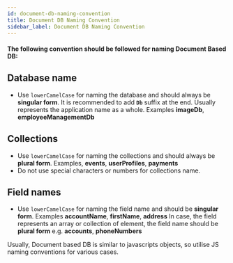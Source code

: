 ```yaml
---
id: document-db-naming-convention
title: Document DB Naming Convention
sidebar_label: Document DB Naming Convention
---
```


#### The following convention should be followed for naming Document Based DB:

## Database name
- Use `lowerCamelCase` for naming the database and should always be **singular form**. 
It is recommended to add **`Db`** suffix at the end.
Usually represents the application name as a whole.
    Examples **imageDb**, **employeeManagementDb**

## Collections
- Use `lowerCamelCase` for naming the collections and should always be **plural form**. 
   Examples, **events**, **userProfiles**, **payments**
- Do not use special characters or numbers for collections name.

## Field names
- Use `lowerCamelCase` for naming the field name and should be **singular form**.
Examples **accountName**, **firstName**, **address**
In case, the field represents an array or collection of element, the field name should be **plural form**
e.g. **accounts**, **phoneNumbers**

Usually, Document based DB is similar to javascripts objects, so utilise JS naming conventions for various cases.

